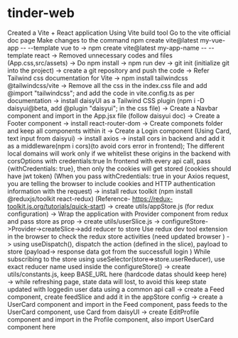 # tinder-web

Created a Vite + React application Using Vite build tool
Go to the vite official doc page
Make changes to the command 
npm create vite@latest my-vue-app -- --template vue
to 
-> npm create vite@latest my-app-name -- --template react
-> Removed unnecessary codes and files (App.css,src/assets)
-> Do npm install
-> npm run dev
-> git init (initialize git into the project)
-> create a git repository and push the code
-> Refer Tailwind css documentation for Vite
-> npm install tailwindcss @tailwindcss/vite
-> Remove all the css in the index.css file and add @import "tailwindcss"; and add the code in vite.config.ts as per documentation
-> install daisyUI as a Tailwind CSS plugin (npm i -D daisyui@beta, add @plugin "daisyui"; in the css file)
-> Create a Navbar component and import in the App.jsx file (follow daisyui doc)
-> Create a Footer component
-> install react-router-dom
-> Create componets folder and keep all components within it
-> Create a Login component (Using Card, text input from daisyui)
-> install axios
-> install cors in backend and add it as a middleware(npm i cors)(to avoid cors error in frontend);
 The different local domains will work only if we whitelist these origins in the backend with corsOptions
 with credentials:true
 In frontend with every api call, pass {withCredentials: true}, then only the cookies will get stored (cookies should have jwt token)
  (When you pass withCredentials: true in your Axios request, you are telling the browser to include cookies and HTTP authentication information with the request)
-> install redux toolkit (npm install @reduxjs/toolkit react-redux)
    (Reference- https://redux-toolkit.js.org/tutorials/quick-start)
-> create utils/appStore.js (for redux configuration)
-> Wrap the application with Provider component from redux and pass store as prop
-> create utils/userSlice.js
-> configureStore->Provider->createSlice->add reducer to store
    Use redux dev tool extension in the browser to check the redux store activities (need updated browser )
-> using useDispatch(), dispatch the action (defined in the slice), payload to store (payload-> response data got from the successfull login )
While subscribing to the store using useSelector(store=>store.userReducer), use exact reducer name used inside the configureStore()
-> create utils/constants.js, keep BASE_URL here (hardcode datas should keep here)
-> while refreshing page, state data will lost, to avoid this keep state updated with loggedin user data using a  common api call
-> create a Feed component, create feedSlice and add it in the appStore config
-> create a UserCard component and import in the Feed component, pass feeds to the UserCard component, use Card from daisyUI
-> create EditProfile component and import in the Profile component, also import UserCard component here